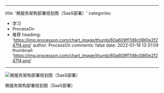 
---
title: '微服务架构部署规划图（SaaS部署）'
categories: 
 - 学习
 - ProcessOn
 - 推荐
headimg: 'https://img.processon.com/chart_image/thumb/60a609ff7d9c0861e2f247f4.png'
author: ProcessOn
comments: false
date: 2022-01-18 13:31:09
thumbnail: 'https://img.processon.com/chart_image/thumb/60a609ff7d9c0861e2f247f4.png'
---

<div>   
<img class="thumb" alt="微服务架构部署规划图（SaaS部署）" src="https://img.processon.com/chart_image/thumb/60a609ff7d9c0861e2f247f4.png" referrerpolicy="no-referrer">
<p>微服务架构部署规划图（SaaS部署）</p>  
</div>
            